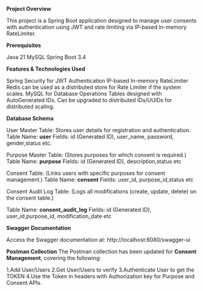 **Project Overview**

This project is a Spring Boot application designed to manage user consents with authentication using JWT and rate limiting via IP-based In-memory RateLimiter.

**Prerequisites**

Java 21
MySQL
Spring Boot 3.4

**Features & Technologies Used**

Spring Security for JWT Authentication
IP-based In-memory RateLimiter
Redis can be used as a distributed store for Rate Limiter if the system scales.
MySQL for Database Operations
Tables designed with AutoGenerated IDs. Can be upgraded to distributed IDs/UUIDs for distributed scaling.

**Database Schema**

User Master Table:
Stores user details for registration and authentication.
Table Name: **user**
Fields: id (Generated ID), user_name, password, gender,status etc.

Purpose Master Table:
(Stores purposes for which consent is required.)
Table Name: **purpose**
Fields: id (Generated ID), description,status etc

Consent Table:
(Links users with specific purposes for consent management.)
Table Name: **consent**
Fields:  user_id, purpose_id,status etc

Consent Audit Log Table:
(Logs all modifications (create, update, delete) on the consent table.)

Table Name: **consent_audit_log**
Fields: id (Generated ID), user_id,purpose_id, modification_date etc

**Swagger Documentation**

Access the Swagger documentation at:
http://localhost:8080/swagger-ui

**Postman Collection**
The Postman collection has been updated for **Consent Management**, covering the following:

1.Add User/Users
2.Get User/Users to verify
3.Authenticate User to get the TOKEN
4.Use the Token in headers with Authorization key for Purpose and Consent APIs.
